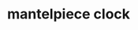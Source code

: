 ---
layout: travel&places
title: mantelpiece clock
emoji: mantelpiece_clock
permalink: 🕰.html
image: assets/img/3moji/mantelpiece_clock.png
---